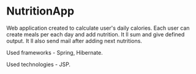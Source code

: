 # NutritionApp

Web application created to calculate user's daily calories.
Each user can create meals per each day and add nutrition. It ll sum and give defined output. It ll also send mail after adding next nutritions.

Used frameworks - Spring, Hibernate.

Used technologies - JSP.
